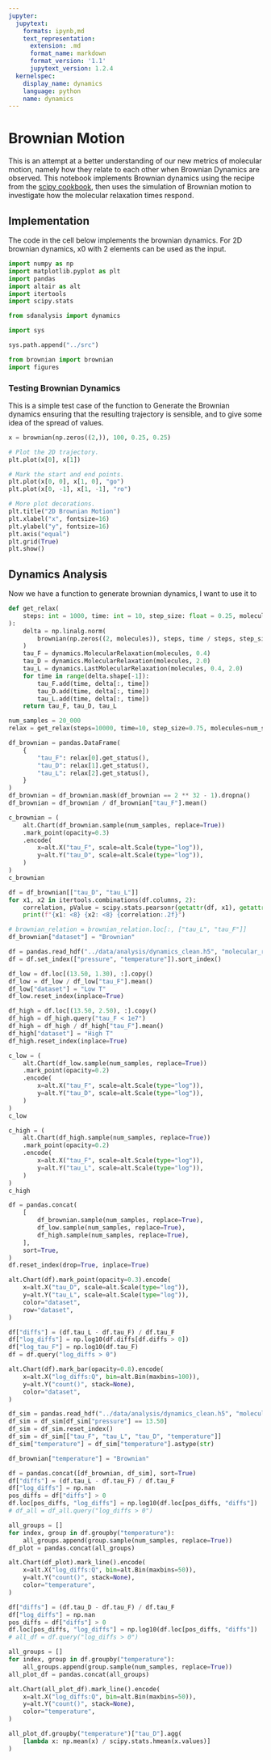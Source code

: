 ```yaml
---
jupyter:
  jupytext:
    formats: ipynb,md
    text_representation:
      extension: .md
      format_name: markdown
      format_version: '1.1'
      jupytext_version: 1.2.4
  kernelspec:
    display_name: dynamics
    language: python
    name: dynamics
---
```


Brownian Motion
===============

This is an attempt at a better understanding of our new metrics of molecular motion,
namely how they relate to each other when Brownian Dynamics are observed.
This notebook implements Brownian dynamics using the recipe from the [scipy cookbook]( http://scipy-cookbook.readthedocs.io/items/BrownianMotion.html),
then uses the simulation of Brownian motion to investigate
how the molecular relaxation times respond.


Implementation
--------------

The code in the cell below implements the brownian dynamics.
For 2D brownian dynamics, x0 with 2 elements can be used as the input.

```python
import numpy as np
import matplotlib.pyplot as plt
import pandas
import altair as alt
import itertools
import scipy.stats

from sdanalysis import dynamics

import sys

sys.path.append("../src")

from brownian import brownian
import figures

```

### Testing Brownian Dynamics

This is a simple test case of the function to Generate the Brownian dynamics
ensuring that the resulting trajectory is sensible,
and to give some idea of the spread of values.

```python
x = brownian(np.zeros((2,)), 100, 0.25, 0.25)
```

```python
# Plot the 2D trajectory.
plt.plot(x[0], x[1])

# Mark the start and end points.
plt.plot(x[0, 0], x[1, 0], "go")
plt.plot(x[0, -1], x[1, -1], "ro")

# More plot decorations.
plt.title("2D Brownian Motion")
plt.xlabel("x", fontsize=16)
plt.ylabel("y", fontsize=16)
plt.axis("equal")
plt.grid(True)
plt.show()
```

Dynamics Analysis
-----------------

Now we have a function to generate brownian dynamics,
I want to use it to




```python
def get_relax(
    steps: int = 1000, time: int = 10, step_size: float = 0.25, molecules: int = 2000
):
    delta = np.linalg.norm(
        brownian(np.zeros((2, molecules)), steps, time / steps, step_size), axis=0
    )
    tau_F = dynamics.MolecularRelaxation(molecules, 0.4)
    tau_D = dynamics.MolecularRelaxation(molecules, 2.0)
    tau_L = dynamics.LastMolecularRelaxation(molecules, 0.4, 2.0)
    for time in range(delta.shape[-1]):
        tau_F.add(time, delta[:, time])
        tau_D.add(time, delta[:, time])
        tau_L.add(time, delta[:, time])
    return tau_F, tau_D, tau_L
```


```python
num_samples = 20_000
relax = get_relax(steps=10000, time=10, step_size=0.75, molecules=num_samples)
```

```python
df_brownian = pandas.DataFrame(
    {
        "tau_F": relax[0].get_status(),
        "tau_D": relax[1].get_status(),
        "tau_L": relax[2].get_status(),
    }
)
df_brownian = df_brownian.mask(df_brownian == 2 ** 32 - 1).dropna()
df_brownian = df_brownian / df_brownian["tau_F"].mean()
```

```python
c_brownian = (
    alt.Chart(df_brownian.sample(num_samples, replace=True))
    .mark_point(opacity=0.3)
    .encode(
        x=alt.X("tau_F", scale=alt.Scale(type="log")),
        y=alt.Y("tau_D", scale=alt.Scale(type="log")),
    )
)
c_brownian
```

```python
df = df_brownian[["tau_D", "tau_L"]]
for x1, x2 in itertools.combinations(df.columns, 2):
    correlation, pValue = scipy.stats.pearsonr(getattr(df, x1), getattr(df, x2))
    print(f"{x1: <8} {x2: <8} {correlation:.2f}")
```

```python
# brownian_relation = brownian_relation.loc[:, ["tau_L", "tau_F"]]
df_brownian["dataset"] = "Brownian"

df = pandas.read_hdf("../data/analysis/dynamics_clean.h5", "molecular_relaxations")
df = df.set_index(["pressure", "temperature"]).sort_index()

df_low = df.loc[(13.50, 1.30), :].copy()
df_low = df_low / df_low["tau_F"].mean()
df_low["dataset"] = "Low T"
df_low.reset_index(inplace=True)

df_high = df.loc[(13.50, 2.50), :].copy()
df_high = df_high.query("tau_F < 1e7")
df_high = df_high / df_high["tau_F"].mean()
df_high["dataset"] = "High T"
df_high.reset_index(inplace=True)
```

```python
c_low = (
    alt.Chart(df_low.sample(num_samples, replace=True))
    .mark_point(opacity=0.2)
    .encode(
        x=alt.X("tau_F", scale=alt.Scale(type="log")),
        y=alt.Y("tau_D", scale=alt.Scale(type="log")),
    )
)
c_low
```

```python
c_high = (
    alt.Chart(df_high.sample(num_samples, replace=True))
    .mark_point(opacity=0.2)
    .encode(
        x=alt.X("tau_F", scale=alt.Scale(type="log")),
        y=alt.Y("tau_L", scale=alt.Scale(type="log")),
    )
)
c_high
```

```python
df = pandas.concat(
    [
        df_brownian.sample(num_samples, replace=True),
        df_low.sample(num_samples, replace=True),
        df_high.sample(num_samples, replace=True),
    ],
    sort=True,
)
df.reset_index(drop=True, inplace=True)
```

```python
alt.Chart(df).mark_point(opacity=0.3).encode(
    x=alt.X("tau_D", scale=alt.Scale(type="log")),
    y=alt.Y("tau_L", scale=alt.Scale(type="log")),
    color="dataset",
    row="dataset",
)
```

```python
df["diffs"] = (df.tau_L - df.tau_F) / df.tau_F
df["log_diffs"] = np.log10(df.diffs[df.diffs > 0])
df["log_tau_F"] = np.log10(df.tau_F)
df = df.query("log_diffs > 0")
```

```python
alt.Chart(df).mark_bar(opacity=0.8).encode(
    x=alt.X("log_diffs:Q", bin=alt.Bin(maxbins=100)),
    y=alt.Y("count()", stack=None),
    color="dataset",
)
```

```python
df_sim = pandas.read_hdf("../data/analysis/dynamics_clean.h5", "molecular_relaxations")
df_sim = df_sim[df_sim["pressure"] == 13.50]
df_sim = df_sim.reset_index()
df_sim = df_sim[["tau_F", "tau_L", "tau_D", "temperature"]]
df_sim["temperature"] = df_sim["temperature"].astype(str)
```

```python
df_brownian["temperature"] = "Brownian"
```

```python
df = pandas.concat([df_brownian, df_sim], sort=True)
df["diffs"] = (df.tau_L - df.tau_F) / df.tau_F
df["log_diffs"] = np.nan
pos_diffs = df["diffs"] > 0
df.loc[pos_diffs, "log_diffs"] = np.log10(df.loc[pos_diffs, "diffs"])
# df_all = df_all.query("log_diffs > 0")
```

```python
all_groups = []
for index, group in df.groupby("temperature"):
    all_groups.append(group.sample(num_samples, replace=True))
df_plot = pandas.concat(all_groups)
```

```python
alt.Chart(df_plot).mark_line().encode(
    x=alt.X("log_diffs:Q", bin=alt.Bin(maxbins=50)),
    y=alt.Y("count()", stack=None),
    color="temperature",
)
```

```python
df["diffs"] = (df.tau_D - df.tau_F) / df.tau_F
df["log_diffs"] = np.nan
pos_diffs = df["diffs"] > 0
df.loc[pos_diffs, "log_diffs"] = np.log10(df.loc[pos_diffs, "diffs"])
# all_df = df.query("log_diffs > 0")

all_groups = []
for index, group in df.groupby("temperature"):
    all_groups.append(group.sample(num_samples, replace=True))
all_plot_df = pandas.concat(all_groups)

alt.Chart(all_plot_df).mark_line().encode(
    x=alt.X("log_diffs:Q", bin=alt.Bin(maxbins=50)),
    y=alt.Y("count()", stack=None),
    color="temperature",
)
```

```python
all_plot_df.groupby("temperature")["tau_D"].agg(
    [lambda x: np.mean(x) / scipy.stats.hmean(x.values)]
)
```
